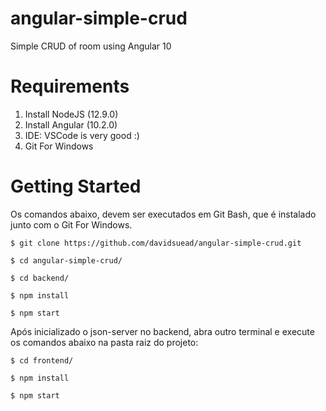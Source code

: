 # angular-simple-crud

Simple CRUD of room using Angular 10

# Requirements

1.  Install NodeJS (12.9.0)
2.  Install Angular (10.2.0)
2.  IDE: VSCode is very good :)
3.  Git For Windows

# Getting Started

Os comandos abaixo, devem ser executados em Git Bash, que é instalado junto com o Git For Windows.

```
$ git clone https://github.com/davidsuead/angular-simple-crud.git

$ cd angular-simple-crud/

$ cd backend/

$ npm install

$ npm start
```
Após inicializado o json-server no backend, abra outro terminal e execute os comandos abaixo na pasta raiz do projeto:

```
$ cd frontend/

$ npm install

$ npm start
```

